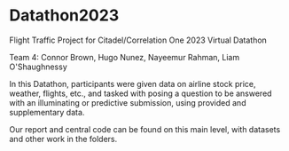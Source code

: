 # Datathon2023

Flight Traffic Project for Citadel/Correlation One 2023 Virtual Datathon

Team 4: Connor Brown, Hugo Nunez, Nayeemur Rahman, Liam O'Shaughnessy

In this Datathon, participants were given data on airline stock price, weather, flights, etc., and tasked with posing a question to be answered with an illuminating or predictive submission, using provided and supplementary data.

Our report and central code can be found on this main level, with datasets and other work in the folders.
